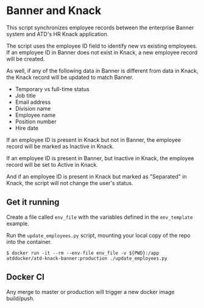 # Banner and Knack

This script synchronizes employee records between the enterprise Banner system and ATD's HR Knack application.

The script uses the employee ID field to identify new vs existing employees. If an employee ID in Banner does not exist in Knack, a new employee record will be created.

As well, if any of the following data in Banner is different from data in Knack, the Knack record will be updated to match Banner.

- Temporary vs full-time status
- Job title
- Email address
- Division name
- Employee name
- Position number
- Hire date

If an employee ID is present in Knack but not in Banner, the employee record will be marked as Inactive in Knack.

If an employee ID is present in Banner, but Inactive in Knack, the employee record will be set to Active in Knack.

And if an employee ID is present in Knack but marked as "Separated" in Knack, the script will not change the user's status.

## Get it running

Create a file called `env_file` with the variables defined in the `env_template` example.

Run the `update_employees.py` script, mounting your local copy of the repo into the container.

```
$ docker run -it --rm --env-file env_file -v ${PWD}:/app atddocker/atd-knack-banner:production ./update_employees.py
```

## Docker CI

Any merge to master or production will trigger a new docker image build/push.
